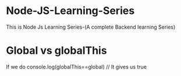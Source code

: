 # Node-JS-Learning-Series
This is Node Js Learning Series-(A complete Backend learning Series)
# Global vs globalThis
If we do console.log(globalThis==global) // It gives us true
